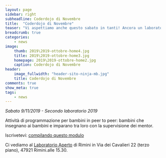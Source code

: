 ```yaml
---
layout: page
sidebar: right
subheadline: Coderdojo di Novembre
title:  "Coderdojo di Novembre"
teaser: "Vi aspettiamo anche questo sabato in tanti! Ancora un laboratorio all'insegna del divertimento e della collaborazione."
breadcrumb: true
categories:
    - news
image:
    thumb: 2019\2019-ottobre-home4.jpg
    title: 2019\2019-ottobre-home3.jpg
    homepage: 2019\2019-ottobre-home2.jpg
    caption: Coderdojo di Novembre
header:
    image_fullwidth: "header-sito-ninja-mb.jpg"
    title: Coderdojo di Novembre
comments: true
show_meta: true
tags:
    - news
---
```


*Sabato 9/11/2019 - Secondo laboratorio 2019*

Attività di programmazione per bambini in peer to peer: bambini che insegnano ai bambini e imparano tra loro con la supervisione dei mentor.

Iscrivetevi: [compilando questo modulo](https://forms.gle/bNXSBqqf1Bjth6xY6)

Ci vediamo al [Laboratorio Aperto](http://laboratorioaperto.comune.rimini.it) di Rimini in Via dei Cavalieri 22 (terzo piano), 47921 Rimini.alle 15.30.
